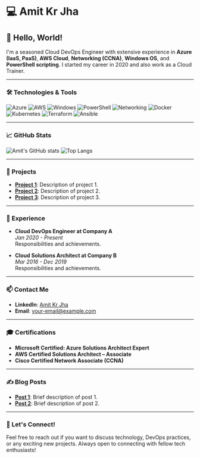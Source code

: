 # 💻 Amit Kr Jha

## 👋 Hello, World! 

I'm a seasoned Cloud DevOps Engineer with extensive experience in **Azure (IaaS, PaaS)**, **AWS Cloud**, **Networking (CCNA)**, **Windows OS**, and **PowerShell scripting**. I started my career in 2020 and also work as a Cloud Trainer.

---

### 🛠️ Technologies & Tools

![Azure](https://img.shields.io/badge/Azure-0078D4?style=for-the-badge&logo=microsoft-azure&logoColor=white)
![AWS](https://img.shields.io/badge/AWS-232F3E?style=for-the-badge&logo=amazon-aws&logoColor=white)
![Windows](https://img.shields.io/badge/Windows-0078D6?style=for-the-badge&logo=windows&logoColor=white)
![PowerShell](https://img.shields.io/badge/PowerShell-5391FE?style=for-the-badge&logo=powershell&logoColor=white)
![Networking](https://img.shields.io/badge/Networking-1572B6?style=for-the-badge&logo=cisco&logoColor=white)
![Docker](https://img.shields.io/badge/Docker-2496ED?style=for-the-badge&logo=docker&logoColor=white)
![Kubernetes](https://img.shields.io/badge/Kubernetes-326CE5?style=for-the-badge&logo=kubernetes&logoColor=white)
![Terraform](https://img.shields.io/badge/Terraform-623CE4?style=for-the-badge&logo=terraform&logoColor=white)
![Ansible](https://img.shields.io/badge/Ansible-EE0000?style=for-the-badge&logo=ansible&logoColor=white)

---

### 📈 GitHub Stats

![Amit's GitHub stats](https://github-readme-stats.vercel.app/api?username=aj-20-eng&show_icons=true&theme=radical)
![Top Langs](https://github-readme-stats.vercel.app/api/top-langs/?username=aj-20-eng&layout=compact&theme=radical)

---

### 🚀 Projects

- **[Project 1](https://github.com/aj-20-eng/project-1)**: Description of project 1.
- **[Project 2](https://github.com/aj-20-eng/project-2)**: Description of project 2.
- **[Project 3](https://github.com/aj-20-eng/project-3)**: Description of project 3.

---

### 💼 Experience

- **Cloud DevOps Engineer at Company A**  
  _Jan 2020 - Present_  
  Responsibilities and achievements.

- **Cloud Solutions Architect at Company B**  
  _Mar 2016 - Dec 2019_  
  Responsibilities and achievements.

---

### 📫 Contact Me

- **LinkedIn**: [Amit Kr Jha](https://www.linkedin.com/in/amitjhatech/)
- **Email**: [your-email@example.com](mailto:your-email@example.com)

---

### 🎓 Certifications

- **Microsoft Certified: Azure Solutions Architect Expert**
- **AWS Certified Solutions Architect – Associate**
- **Cisco Certified Network Associate (CCNA)**

---

### ✍️ Blog Posts

- **[Post 1](https://yourblog.com/post-1)**: Brief description of post 1.
- **[Post 2](https://yourblog.com/post-2)**: Brief description of post 2.

---

### 🤝 Let's Connect!

Feel free to reach out if you want to discuss technology, DevOps practices, or any exciting new projects. Always open to connecting with fellow tech enthusiasts!

